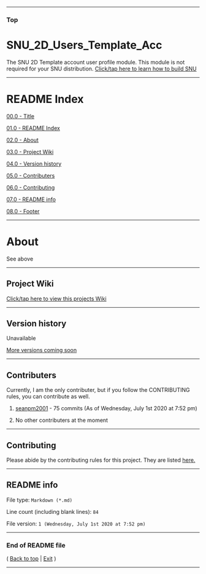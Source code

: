 
***

### Top

# SNU_2D_Users_Template_Acc
The SNU 2D Template account user profile module. This module is not required for your SNU distribution. [Click/tap here to learn how to build SNU](https://gist.github.com/seanpm2001/745564a46186888e829fdeb9cda584de)

***

# README Index

[00.0 - Title](#SNU_2D_Users_Template_Acc)

[01.0 - README Index](#README-Index)

[02.0 - About](#About)

[03.0 - Project Wiki](#Project-Wiki)

[04.0 - Version history](#Version-history)

[05.0 - Contributers](#Contributers)

[06.0 - Contributing](#Contributing)

[07.0 - README info](#README-info)

[08.0 - Footer](#End-of-README-file)

***

# About

See above

***

## Project Wiki

[Click/tap here to view this projects Wiki](https://github.com/seanpm2001/SNU_2D_Users_Template_Acc/Wiki/)

***

## Version history

Unavailable

[More versions coming soon](https://www.example.com/)

***

## Contributers

Currently, I am the only contributer, but if you follow the CONTRIBUTING rules, you can contribute as well.

1. [seanpm2001](https://github.com/seanpm2001/) - 75 commits (As of Wednesday, July 1st 2020 at 7:52 pm)

2. No other contributers at the moment

***

## Contributing

Please abide by the contributing rules for this project. They are listed [here.](https://github.com/seanpm2001/SNU_2D_Users_Template_Acc/blob/master/CONTRIBUTING.md)

***

## README info

File type: `Markdown (*.md)`

Line count (including blank lines): `84`

File version: `1 (Wednesday, July 1st 2020 at 7:52 pm)`

***

### End of README file

( [Back to top](#Top) | [Exit](https://github.com) )

***
